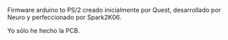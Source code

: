 Firmware arduino to PS/2 creado inicialmente por Quest, desarrollado por Neuro y perfeccionado por Spark2K06.   

Yo sólo he hecho la PCB.